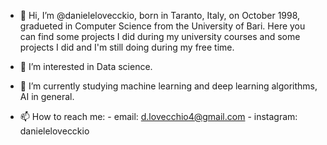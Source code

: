 - 👋 Hi, I’m @danielelovecckio, born in Taranto, Italy, on October 1998, gradueted in Computer Science from the University of Bari.
     Here you can find some projects I did during my university courses and some projects I did and I'm still doing during my free time.
     
- 👀 I’m interested in Data science.

- 🌱 I’m currently studying machine learning and deep learning algorithms, AI in general.

- 📫 How to reach me: 
                     - email: d.lovecchio4@gmail.com 
                     - instagram: danielelovecckio 


